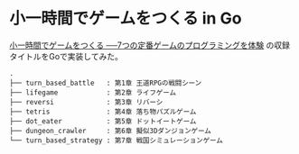# 小一時間でゲームをつくる in Go

[小一時間でゲームをつくる ──7つの定番ゲームのプログラミングを体験](https://gihyo.jp/book/2022/978-4-297-12745-9) の収録タイトルをGoで実装してみた。

```
.
├── turn_based_battle   : 第1章 王道RPGの戦闘シーン
├── lifegame            : 第2章 ライフゲーム
├── reversi             : 第3章 リバーシ
├── tetris              : 第4章 落ち物パズルゲーム
├── dot_eater           : 第5章 ドットイートゲーム
├── dungeon_crawler     : 第6章 擬似3Dダンジョンゲーム
└── turn_based_strategy : 第7章 戦国シミュレーションゲーム
```
